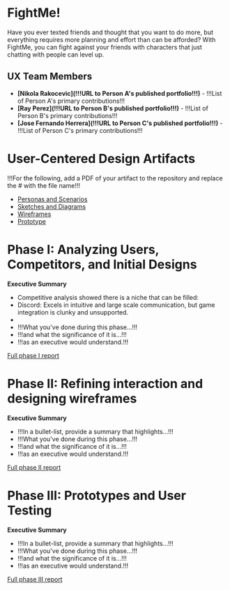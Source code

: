 # FightMe!

Have you ever texted friends and thought that you want to do more, but everything requires more planning and effort than can be afforded? With FightMe, you can fight against your friends with characters that just chatting with people can level up.

## UX Team Members

* **[Nikola Rakocevic](!!!URL to Person A's published portfolio!!!)** - !!!List of Person A's primary contributions!!!
* **[Ray Perez](!!!URL to Person B's published portfolio!!!)** - !!!List of Person B's primary contributions!!!
* **[Jose Fernando Herrera](!!!URL to Person C's published portfolio!!!)** - !!!List of Person C's primary contributions!!!

# User-Centered Design Artifacts
 
!!!For the following, add a PDF of your artifact to the repository and replace the # with the file name!!!

* [Personas and Scenarios](personas/)
* [Sketches and Diagrams](sketches/)
* [Wireframes](wireframes/)
* [Prototype](#)

# Phase I: Analyzing Users, Competitors, and Initial Designs

**Executive Summary**

* Competitive analysis showed there is a niche that can be filled:
 * Discord: Excels in intuitive and large scale communication, but game integration is clunky and unsupported.
 * 
* !!!What you've done during this phase...!!!
* !!!and what the significance of it is...!!!
* !!!as an executive would understand.!!!

[Full phase I report](phaseI/)

# Phase II: Refining interaction and designing wireframes

**Executive Summary**

* !!!In a bullet-list, provide a summary that highlights...!!!
* !!!What you've done during this phase...!!!
* !!!and what the significance of it is...!!!
* !!!as an executive would understand.!!!

[Full phase II report](phaseII/)

# Phase III: Prototypes and User Testing

**Executive Summary**

* !!!In a bullet-list, provide a summary that highlights...!!!
* !!!What you've done during this phase...!!!
* !!!and what the significance of it is...!!!
* !!!as an executive would understand.!!!

[Full phase III report](phaseIII/)
